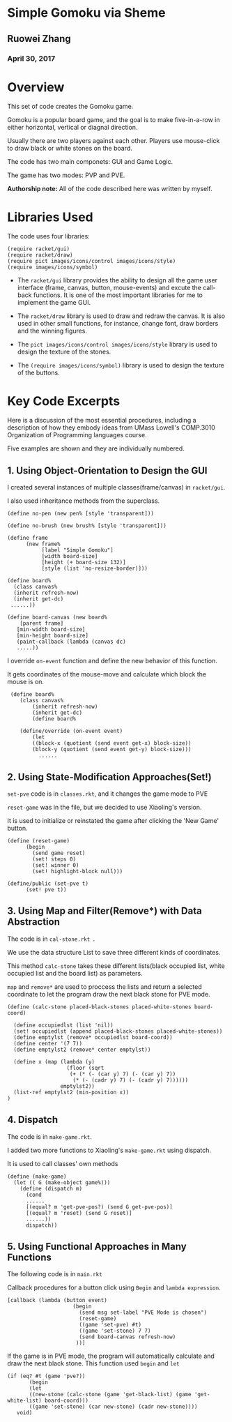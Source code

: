 # Simple Gomoku via Sheme

## Ruowei Zhang
### April 30, 2017

# Overview
This set of code creates the Gomoku game. 

Gomoku is a popular board game, and the goal is to make five-in-a-row in either horizontal, vertical or diagnal direction.

Usually there are two players against each other. Players use mouse-click to draw black or white stones on the board.

The code has two main componets: GUI and Game Logic. 

The game has two modes: PVP and PVE.

**Authorship note:** All of the code described here was written by myself.

# Libraries Used
The code uses four libraries:
```
(require racket/gui)
(require racket/draw)
(require pict images/icons/control images/icons/style)
(require images/icons/symbol)
```

* The ```racket/gui``` library provides the ability to design all the game user interface (frame, canvas, button, mouse-events) and excute the call-back functions. It is one of the most important libraries for me to implement the game GUI.


* The ```racket/draw``` library is used to draw and redraw the canvas. It is also used in other small functions, for instance, change font, draw borders and the winning figures. 
* The ```pict images/icons/control images/icons/style``` library is used to design the texture of the stones.
*  The ```(require images/icons/symbol)``` library is used to design the texture of the buttons.

# Key Code Excerpts

Here is a discussion of the most essential procedures, including a description of how they embody ideas from 
UMass Lowell's COMP.3010 Organization of Programming languages course.

Five examples are shown and they are individually numbered. 

 
## 1. Using Object-Orientation to Design the GUI

I created several instances of multiple classes(frame/canvas) in ```racket/gui```.

I also used inheritance methods from the superclass. 

```
(define no-pen (new pen% [style 'transparent]))

(define no-brush (new brush% [style 'transparent]))
```

```
(define frame
      (new frame%
           [label "Simple Gomoku"]
           [width board-size]
           [height (+ board-size 132)]
           [style (list 'no-resize-border)]))
 ```
 
 ```
(define board%
   (class canvas%
   (inherit refresh-now)
   (inherit get-dc)
  ......))
````

```
(define board-canvas (new board%
    [parent frame]
   [min-width board-size]
   [min-height board-size]
   (paint-callback (lambda (canvas dc)
   .....))
```
I override ```on-event``` function and define the new behavior of this function.

It gets coordinates of the mouse-move and calculate which block the mouse is on.

```
 (define board%
    (class canvas%
        (inherit refresh-now)
        (inherit get-dc)
        (define board%
   
    (define/override (on-event event)
        (let 
        ((block-x (quotient (send event get-x) block-size)) 
        (block-y (quotient (send event get-y) block-size)))
          ......
```
      
 
## 2. Using State-Modification Approaches(Set!)

```set-pve``` code is in ```classes.rkt```, and it changes the game mode to PVE

```reset-game``` was in the file, but we decided to use Xiaoling's version.

It is used to initialize or reinstated the game after clicking the 'New Game' button.


```
(define (reset-game)
      (begin
        (send game reset)
        (set! steps 0)
        (set! winner 0)
        (set! highlight-block null)))
```


```
(define/public (set-pve t)
      (set! pve t))
```

## 3. Using Map and Filter(Remove*) with Data Abstraction

The code is in ```cal-stone.rkt ```. 

We use the data structure List to save three different kinds of coordinates.

This method ```calc-stone``` takes these different lists(black occupied list, white occupied list and the board list) as parameters.

```map``` and ```remove*``` are used to proccess the lists and return a selected coordinate to let the program draw the next black stone for PVE mode.


```
(define (calc-stone placed-black-stones placed-white-stones board-coord)
  
  (define occupiedlst (list 'nil))
  (set! occupiedlst (append placed-black-stones placed-white-stones))
  (define emptylst (remove* occupiedlst board-coord))
  (define center '(7 7))
  (define emptylst2 (remove* center emptylst))
  
  (define x (map (lambda (y)
                   (floor (sqrt
                    (+ (* (- (car y) 7) (- (car y) 7))
                     (* (- (cadr y) 7) (- (cadr y) 7))))))
                 emptylst2))
  (list-ref emptylst2 (min-position x))
)
```


## 4. Dispatch

The code is in ```make-game.rkt```.

I added two more functions to Xiaoling's ```make-game.rkt``` using dispatch. 

It is used to call classes' own methods

```
(define (make-game)
  (let (( G (make-object game%)))
    (define (dispatch m)
      (cond
      ......
      [(equal? m 'get-pve-pos?) (send G get-pve-pos)]
      [(equal? m 'reset) (send G reset)]
      ......))
      dispatch))
```

## 5. Using Functional Approaches in Many Functions

The following code is in ```main.rkt```

Callback procedures for a button click using ```Begin``` and ```lambda expression```.

```
[callback (lambda (button event)
                     (begin
                       (send msg set-label "PVE Mode is chosen")
                       (reset-game)
                       ((game 'set-pve) #t)
                       ((game 'set-stone) 7 7)
                       (send board-canvas refresh-now)
                      ))]
 ```
 
 If the game is in PVE mode, the program will automatically calculate and draw the next black stone.
 This function used ```begin``` and ```let```
 ```
 (if (eq? #t (game 'pve?))
        (begin 
        (let 
        ((new-stone (calc-stone (game 'get-black-list) (game 'get-white-list) board-coord)))
        ((game 'set-stone) (car new-stone) (cadr new-stone))))
    void)
```
 
 

